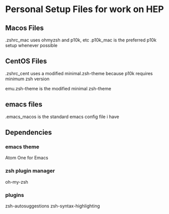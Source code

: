 # Personal Setup Files for work on HEP

## Macos Files
.zshrc_mac uses ohmyzsh and p10k, etc
.p10k_mac is the preferred p10k setup whenever possible


## CentOS Files
.zshrc_cent uses a modified minimal.zsh-theme because p10k requires minimum zsh version

emu.zsh-theme is the modified minimal zsh-theme


## emacs files
.emacs_macos is the standard emacs config file i have

## Dependencies

### emacs theme
Atom One for Emacs

### zsh plugin manager
oh-my-zsh

### plugins
zsh-autosuggestions
zsh-syntax-highlighting

